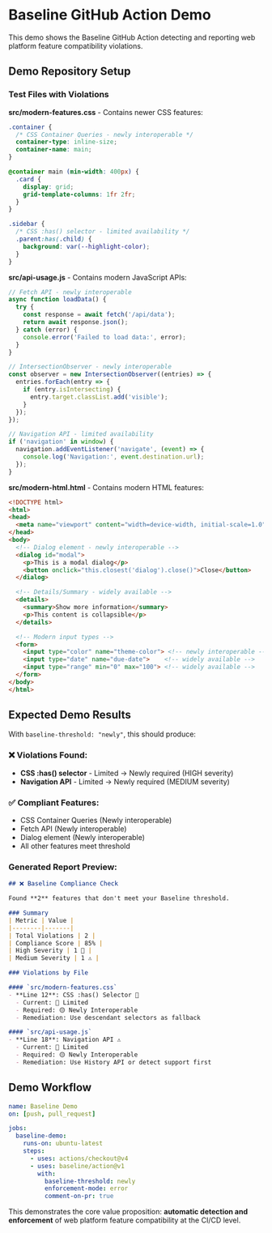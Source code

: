 # Baseline GitHub Action Demo

This demo shows the Baseline GitHub Action detecting and reporting web platform feature compatibility violations.

## Demo Repository Setup

### Test Files with Violations

**src/modern-features.css** - Contains newer CSS features:
```css
.container {
  /* CSS Container Queries - newly interoperable */
  container-type: inline-size;
  container-name: main;
}

@container main (min-width: 400px) {
  .card {
    display: grid;
    grid-template-columns: 1fr 2fr;
  }
}

.sidebar {
  /* CSS :has() selector - limited availability */
  .parent:has(.child) {
    background: var(--highlight-color);
  }
}
```

**src/api-usage.js** - Contains modern JavaScript APIs:
```javascript
// Fetch API - newly interoperable
async function loadData() {
  try {
    const response = await fetch('/api/data');
    return await response.json();
  } catch (error) {
    console.error('Failed to load data:', error);
  }
}

// IntersectionObserver - newly interoperable
const observer = new IntersectionObserver((entries) => {
  entries.forEach(entry => {
    if (entry.isIntersecting) {
      entry.target.classList.add('visible');
    }
  });
});

// Navigation API - limited availability
if ('navigation' in window) {
  navigation.addEventListener('navigate', (event) => {
    console.log('Navigation:', event.destination.url);
  });
}
```

**src/modern-html.html** - Contains modern HTML features:
```html
<!DOCTYPE html>
<html>
<head>
  <meta name="viewport" content="width=device-width, initial-scale=1.0">
</head>
<body>
  <!-- Dialog element - newly interoperable -->
  <dialog id="modal">
    <p>This is a modal dialog</p>
    <button onclick="this.closest('dialog').close()">Close</button>
  </dialog>

  <!-- Details/Summary - widely available -->
  <details>
    <summary>Show more information</summary>
    <p>This content is collapsible</p>
  </details>

  <!-- Modern input types -->
  <form>
    <input type="color" name="theme-color"> <!-- newly interoperable -->
    <input type="date" name="due-date">    <!-- widely available -->
    <input type="range" min="0" max="100"> <!-- widely available -->
  </form>
</body>
</html>
```

## Expected Demo Results

With `baseline-threshold: "newly"`, this should produce:

### ❌ Violations Found:
- **CSS :has() selector** - Limited → Newly required (HIGH severity)  
- **Navigation API** - Limited → Newly required (MEDIUM severity)

### ✅ Compliant Features:
- CSS Container Queries (Newly interoperable)
- Fetch API (Newly interoperable) 
- Dialog element (Newly interoperable)
- All other features meet threshold

### Generated Report Preview:
```markdown
## ❌ Baseline Compliance Check

Found **2** features that don't meet your Baseline threshold.

### Summary
| Metric | Value |
|--------|-------|
| Total Violations | 2 |
| Compliance Score | 85% |
| High Severity | 1 🚨 |
| Medium Severity | 1 ⚠️ |

### Violations by File

#### `src/modern-features.css`
- **Line 12**: CSS :has() Selector 🚨
  - Current: 🔴 Limited
  - Required: 🟡 Newly Interoperable
  - Remediation: Use descendant selectors as fallback

#### `src/api-usage.js`
- **Line 18**: Navigation API ⚠️
  - Current: 🔴 Limited  
  - Required: 🟡 Newly Interoperable
  - Remediation: Use History API or detect support first
```

## Demo Workflow

```yaml
name: Baseline Demo
on: [push, pull_request]

jobs:
  baseline-demo:
    runs-on: ubuntu-latest
    steps:
      - uses: actions/checkout@v4
      - uses: baseline/action@v1
        with:
          baseline-threshold: newly
          enforcement-mode: error
          comment-on-pr: true
```

This demonstrates the core value proposition: **automatic detection and enforcement** of web platform feature compatibility at the CI/CD level.